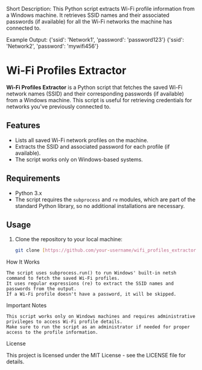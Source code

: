 Short Description:
This Python script extracts Wi-Fi profile information from a Windows machine. It retrieves SSID names and their associated passwords (if available) for all the Wi-Fi networks the machine has connected to.

Example Output:
{'ssid': 'Network1', 'password': 'password123'}
{'ssid': 'Network2', 'password': 'mywifi456'}

# Wi-Fi Profiles Extractor

**Wi-Fi Profiles Extractor** is a Python script that fetches the saved Wi-Fi network names (SSID) and their corresponding passwords (if available) from a Windows machine. This script is useful for retrieving credentials for networks you've previously connected to.

## Features

- Lists all saved Wi-Fi network profiles on the machine.
- Extracts the SSID and associated password for each profile (if available).
- The script works only on Windows-based systems.
  
## Requirements

- Python 3.x
- The script requires the `subprocess` and `re` modules, which are part of the standard Python library, so no additional installations are necessary.

## Usage

1. Clone the repository to your local machine:
   
   ```bash
   git clone [https://github.com/your-username/wifi_profiles_extractor.git](https://github.com/metodiangelov/instagram_hashtag_like_bot]


How It Works

    The script uses subprocess.run() to run Windows' built-in netsh command to fetch the saved Wi-Fi profiles.
    It uses regular expressions (re) to extract the SSID names and passwords from the output.
    If a Wi-Fi profile doesn't have a password, it will be skipped.

Important Notes

    This script works only on Windows machines and requires administrative privileges to access Wi-Fi profile details.
    Make sure to run the script as an administrator if needed for proper access to the profile information.

License

This project is licensed under the MIT License - see the LICENSE file for details.
